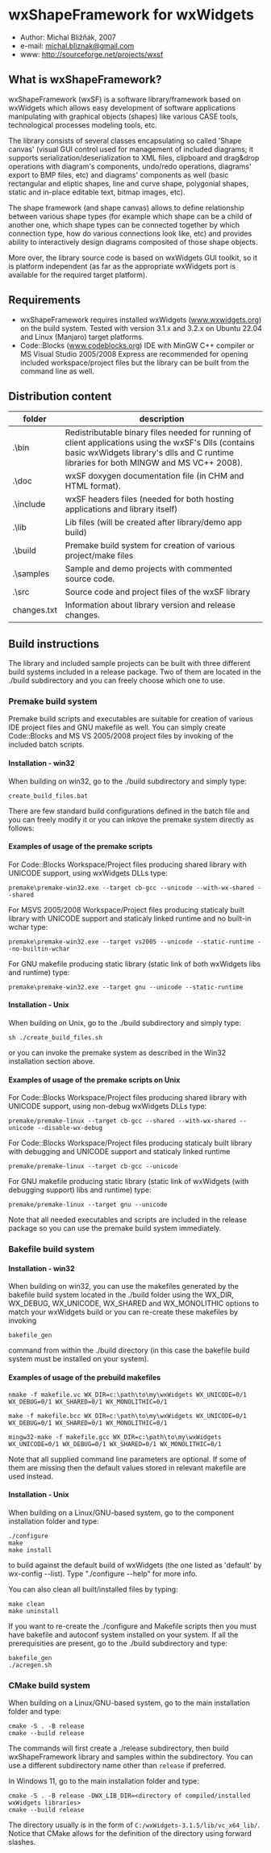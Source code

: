 # wxShapeFramework for wxWidgets

- Author: Michal Bližňák, 2007
- e-mail: michal.bliznak@gmail.com
- www: http://sourceforge.net/projects/wxsf

## What is wxShapeFramework?

wxShapeFramework (wxSF) is a software library/framework based on wxWidgets which allows easy development of software applications manipulating with  graphical objects (shapes) like various CASE tools, technological processes modeling tools, etc.

The library consists of several classes encapsulating so called 'Shape canvas' (visual GUI control used for management of included diagrams; it supports serialization/deserialization to XML files, clipboard and drag&drop operations with diagram's components, undo/redo operations, diagrams' export to BMP files, etc) and diagrams' components as well (basic rectangular and eliptic shapes, line and curve shape, polygonial shapes, static and in-place editable text, bitmap images, etc).

The shape framework (and shape canvas) allows to define relationship between various shape types (for example which shape can be a child of another one, which shape types can be connected together by which connection type, how do various connections look like, etc) and provides ability to interactively design diagrams composited of those shape objects.

More over, the library source code is based on wxWidgets GUI toolkit, so it is platform independent (as far as the appropriate wxWidgets port is available for the required target platform).

## Requirements

- wxShapeFramework requires installed wxWidgets (www.wxwidgets.org) on the build system. Tested with version 3.1.x and 3.2.x on Ubuntu 22.04 and Linux (Manjaro) target platforms.
- Code::Blocks (www.codeblocks.org) IDE with MinGW C++ compiler or MS Visual Studio 2005/2008 Express are recommended for opening included workspace/project files but the library can be built from the command line as well.

## Distribution content

| folder | description |
|---|---|
|.\bin | Redistributable binary files needed for running of client applications using the wxSF's Dlls (contains basic wxWidgets library's dlls and C runtime libraries for both MINGW and MS VC++ 2008). |
| .\doc | wxSF doxygen documentation file (in CHM and HTML format). |
| .\include | wxSF headers files (needed for both hosting applications and library itself) |
| .\lib | Lib files (will be created after library/demo app build) |
| .\build | Premake build system for creation of various project/make files |
| .\samples | Sample and demo projects with commented source code. |
| .\src | Source code and project files of the wxSF library |
| changes.txt | Information about library version and release changes. |


## Build instructions

The library and included sample projects can be built with three different build systems included in a release package. Two of them are located in the ./build subdirectory and you can freely choose which one to use.

### Premake build system

Premake build scripts and executables are suitable for creation of various IDE project files and  GNU makefile as well. You can simply create Code::Blocks and MS VS 2005/2008 project files by invoking of the included batch scripts.

#### Installation - win32

When building on win32, go to the ./build subdirectory and simply type:
```shell
create_build_files.bat
```

There are few standard build configurations defined in the batch file and you can freely modify it or you can inkove the premake system directly as follows:

#### Examples of usage of the premake scripts

For Code::Blocks Workspace/Project files producing shared library with UNICODE support, using wxWidgets DLLs type:
```shell
premake\premake-win32.exe --target cb-gcc --unicode --with-wx-shared --shared
```

For MSVS 2005/2008 Workspace/Project files producing staticaly built library with UNICODE support and staticaly linked runtime and no built-in wchar type:

```shell
premake\premake-win32.exe --target vs2005 --unicode --static-runtime --no-builtin-wchar
```

For GNU makefile producing static library (static link of both wxWidgets libs and runtime) type:
```shell
premake\premake-win32.exe --target gnu --unicode --static-runtime
```

#### Installation - Unix

When building on Unix, go to the ./build subdirectory and simply type:
```shell
sh ./create_build_files.sh
```

or you can invoke the premake system as described in the Win32 installation section above.

#### Examples of usage of the premake scripts on Unix

For Code::Blocks Workspace/Project files producing shared library with UNICODE support, using non-debug wxWidgets DLLs type: 
```shell
premake/premake-linux --target cb-gcc --shared --with-wx-shared --unicode --disable-wx-debug
```

For Code::Blocks Workspace/Project files producing staticaly built library with debugging and UNICODE support and staticaly linked runtime
```shell
premake/premake-linux --target cb-gcc --unicode
```

For GNU makefile producing static library (static link of wxWidgets (with debugging support) libs and runtime) type:
```shell
premake/premake-linux --target gnu --unicode
```

Note that all needed executables and scripts are included in the release package so you can use the premake build system immediately.

### Bakefile build system

#### Installation - win32

When building on win32, you can use the makefiles generated by the bakefile build system located in the ./build folder using the WX_DIR, WX_DEBUG, WX_UNICODE, WX_SHARED and WX_MONOLITHIC options to match your wxWidgets build or you can re-create these makefiles by invoking

```shell
bakefile_gen
```

command from within the ./build directory (in this case the bakefile build system must be installed on your system).

#### Examples of usage of the prebuild makefiles

```shell
nmake -f makefile.vc WX_DIR=c:\path\to\my\wxWidgets WX_UNICODE=0/1 WX_DEBUG=0/1 WX_SHARED=0/1 WX_MONOLITHIC=0/1
```

```shell
make -f makefile.bcc WX_DIR=c:\path\to\my\wxWidgets WX_UNICODE=0/1 WX_DEBUG=0/1 WX_SHARED=0/1 WX_MONOLITHIC=0/1
```

```shell
mingw32-make -f makefile.gcc WX_DIR=c:\path\to\my\wxWidgets WX_UNICODE=0/1 WX_DEBUG=0/1 WX_SHARED=0/1 WX_MONOLITHIC=0/1
```

Note that all supplied command line parameters are optional. If some of them are missing then the default values stored in relevant makefile are used instead.

#### Installation - Unix

When building on a Linux/GNU-based system, go to the component installation folder and type:

```shell
./configure  
make
make install
```

to build against the default build of wxWidgets (the one listed as 'default' by wx-config --list). Type "./configure --help" for more info.

You can also clean all built/installed files by typing:

```shell
make clean
make uninstall
```

If you want to re-create the ./configure and Makefile scripts then you must have bakefile and autoconf system installed on your system. If all the prerequisities are present, go to the ./build subdirectory and type:

```shell
bakefile_gen
./acregen.sh
```

### CMake build system

When building on a Linux/GNU-based system, go to the main installation folder and type:

```shell
cmake -S . -B release
cmake --build release
```

The commands will first create a ./release subdirectory, then build wxShapeFramework library and samples 
within the subdirectory. You can use a different subdirectory name other than `release` if preferred.

In Windows 11,  go to the main installation folder and type:

```shell
cmake -S . -B release -DWX_LIB_DIR=<directory of compiled/installed wxWidgets libraries>
cmake --build release
```
The directory usually is in the form of `C:/wxWidgets-3.1.5/lib/vc_x64_lib/`. Notice that CMake allows for 
the definition of the directory using forward slashes.